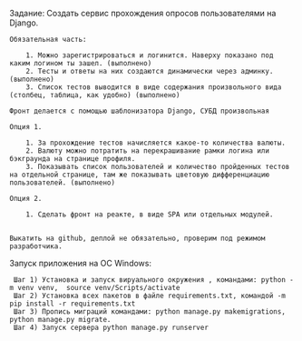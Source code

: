 Задание: Создать сервис прохождения опросов пользователями на Django.

    Обязательная часть:

        1. Можно зарегистрироваться и логинится. Наверху показано под каким логином ты зашел. (выполнено)
        2. Тесты и ответы на них создаются динамически через админку. (выполнено)
        3. Список тестов выводится в виде содержания произвольного вида (столбец, таблица, как удобно) (выполнено)

    Фронт делается с помощью шаблонизатора Django, СУБД произвольная

    Опция 1.

        1. За прохождение тестов начисляется какое-то количества валюты.
        2. Валюту можно потратить на перекрашивание рамки логина или бэкграунда на странице профиля.
        3. Показывать список пользователей и количество пройденных тестов на отдельной странице, там же показывать цветовую дифференциацию пользователей. (выполнено)

    Опция 2.

        1. Сделать фронт на реакте, в виде SPA или отдельных модулей.


    Выкатить на github, деплой не обязательно, проверим под режимом разработчика.
    
    
Запуск приложения на ОС Windows:

     Шаг 1) Установка и запуск вируального окружения , командами: python -m venv venv,  source venv/Scripts/activate
     Шаг 2) Установка всех пакетов в файле requirements.txt, командой -m pip install -r requirements.txt 
     Шаг 3) Пропись миграций командами: python manage.py makemigrations, python manage.py migrate.
     Шаг 4) Запуск сервера python manage.py runserver
